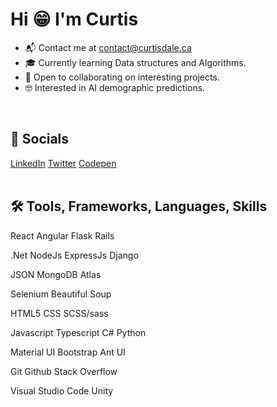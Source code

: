 <h1>Hi 😁 I'm Curtis</h1>
<ul>
  <li>
    📬 Contact me at <a href="mailto:contact@curtisdale.ca">contact@curtisdale.ca</a>
  </li>
  <li>
    🎓 Currently learning Data structures and Algorithms.
  </li>
  <li>
    🤝  Open to collaborating on interesting projects.
  </li>
  <li>
    🤓  Interested in AI demographic predictions.
  </li>
</ul>
<br>
<h2>👋 Socials </h2>
<a href="https://www.linkedin.com/in/curtis-c-dale/">LinkedIn</a>
<a href="https://twitter.com/Curtiwurti">Twitter</a>
<a href="https://codepen.io/curtisDale">Codepen</a>
<br>
<br>
<h2>🛠️ Tools, Frameworks, Languages, Skills</h2>
React
Angular
Flask
Rails

.Net
NodeJs
ExpressJs
Django

JSON
MongoDB Atlas

Selenium
Beautiful Soup

HTML5
CSS
SCSS/sass

Javascript
Typescript
C#
Python

Material UI
Bootstrap
Ant UI

Git
Github
Stack Overflow

Visual Studio Code
Unity


<!-- <p>
  <img title="React" height="40" src="images/skillreact.png">
  <img title="Angular" height="40" src="images/skillangular.png">
  <img title="Flask" height="40" src="images/skillflask.png">
  <img title="Rails" height="40" src="images/skillrails.jpg">
  <br>
  <img title=".Net" height="40" src="images/skilldotnet.png">
  <img title="NodeJs" height="40" src="images/skillnode.jpg">
  <img title="ExpressJs" height="40" src="images/skillexpress.png">
  <img title="Django" height="40" src="images/skilldjango.svg">
  <br>
  <img title="JSON" height="40" src="images/skilljson.png">
  <img title="Mongo DB Atlas" height="40" src="images/skillmongo.png">
  <br>
  <img title="Selenium" height="40" src="images/skillselenium.png">
  <img title="Beautiful Soup" height="40" src="images/skillsoup.png">
  <br>
  <img title="HTML5" height="40" src="images/skillhtml.png">
  <img title="CSS" height="40" src="images/skillcss.png">
  <img title="JS" height="40" src="images/skilljs.png">
  <br>
  <img title="Typescript" height="40" src="images/skilltypescript.svg">
  <img title="C#" height="40" src="images/skillcsharp.png">
  <img title="Python" height="40" src="images/skillpython.png">
  <br>
  <img title="SCSS" height="40" src="images/skillsass.png">
  <img title="Material UI" height="40" src="images/skillmaterial.png">
  <img title="Ant UI" height="40" src="images/skillant.png">
  <img title="Bootstrap" height="40" src="images/skillbootstrap.png">
  <br>
  <img title="Git" height="40" src="images/skillgit.png">
  <img title="Github" height="40" src="images/skillgithub.png">
  <img title="Stack Overflow" height="40" src="images/stackoverflow.svg">
  <img title="VsCode" height="40" src="images/skillvscode.jpeg">
  <img title="Unity" height="40" src="images/skillunity.png">
</p> -->
<br>

